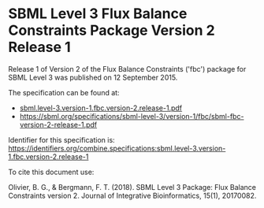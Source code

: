# SBML Level 3 Flux Balance Constraints Package Version 2 Release 1
Release 1 of Version 2 of the Flux Balance Constraints ('fbc') package for SBML Level 3 was published on 12 September 2015. 

The specification can be found at:

* [sbml.level-3.version-1.fbc.version-2.release-1.pdf](https://raw.githubusercontent.com/combine-org/combine-specifications/main/specifications/files/sbml.level-3.version-1.fbc.version-2.release-1.pdf)
* https://sbml.org/specifications/sbml-level-3/version-1/fbc/sbml-fbc-version-2-release-1.pdf

Identifier for this specification is: https://identifiers.org/combine.specifications:sbml.level-3.version-1.fbc.version-2.release-1

To cite this document use:

Olivier, B. G., & Bergmann, F. T. (2018). SBML Level 3 Package: Flux Balance Constraints version 2. Journal of Integrative Bioinformatics, 15(1), 20170082.